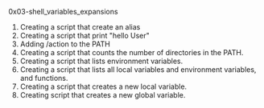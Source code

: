 0x03-shell_variables_expansions
1. Creating a script that create an alias
2. Creating a script that print "hello User"
3. Adding /action to the PATH
4. Creating a script that counts the number of directories in the PATH.
5. Creating a script that lists environment variables.
6. Creating a script that lists all local variables and environment variables, and functions.
7. Creating a script that creates a new local variable.
8. Creating script that creates a new global variable.
